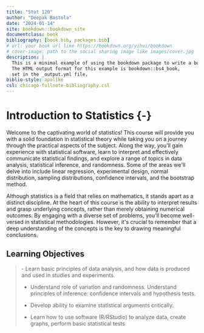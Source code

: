 ```yaml
--- 
title: "Stat 120"
author: "Deepak Bastola"
date: "2024-01-14"
site: bookdown::bookdown_site
documentclass: book
bibliography: [book.bib, packages.bib]
# url: your book url like https://bookdown.org/yihui/bookdown
# cover-image: path to the social sharing image like images/cover.jpg
description: |
  This is a minimal example of using the bookdown package to write a book.
  The HTML output format for this example is bookdown::bs4_book,
  set in the _output.yml file.
biblio-style: apalike
csl: chicago-fullnote-bibliography.csl
---
```


# Introduction to Statistics {-}

Welcome to the captivating world of statistics! This course will provide you with a solid foundation in statistical theory while taking you on a journey through the practical aspects of the subject. Along the way, you'll gain experience with statistical software, learn to interpret and effectively communicate statistical findings, and explore a range of topics in data analysis, statistical inference, and randomness. Some of the areas we'll delve into include linear regression, experimental design, normal distribution, sampling distributions, confidence intervals, and the bootstrap method.

Although statistics is a field that relies on mathematics, it stands apart as a distinct discipline. At the heart of this course is the ability to interpret results and grasp underlying concepts, rather than merely obtaining numerical outcomes. By engaging with a diverse set of problems, you'll become well-versed in statistical methodologies. However, it's crucial to remember that a deep understanding of the concepts is the key to drawing meaningful conclusions.


## Learning Objectives

<blockquote>
- Learn basic principles of data analysis, and how data is produced and used in studies and experiments.

- Understand role of variation and randomness. Understand principles of inference: confidence intervals and hypothesis tests.

- Develop ability to examine statistical arguments critically.

- Learn how to use software (R/RStudio) to analyze data, create graphs, perform basic statistical tests
</blockquote>



